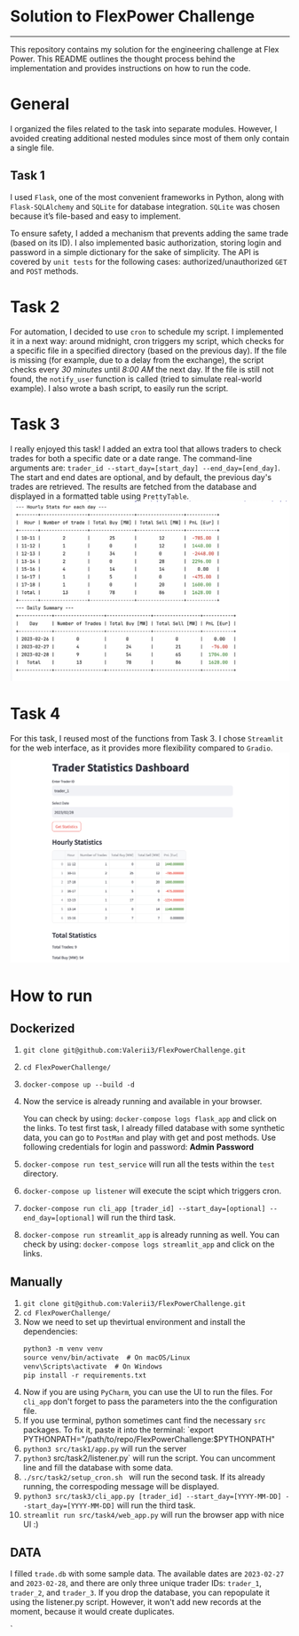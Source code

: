 # Solution to FlexPower Challenge
---

This repository contains my solution for the engineering challenge at Flex Power. This README outlines the thought process behind the implementation and provides instructions on how to run the code.

# General 
I organized the files related to the task into separate modules. However, I avoided creating additional nested modules since most of them only contain a single file.


## Task 1
I used `Flask`, one of the most convenient frameworks in Python, along with `Flask-SQLAlchemy` and `SQLite` for database integration. `SQLite` was chosen because it’s file-based and easy to implement.

To ensure safety, I added a mechanism that prevents adding the same trade (based on its ID). I also implemented basic authorization, storing login and password in a simple dictionary for the sake of simplicity. The API is covered by `unit tests` for the following cases: authorized/unauthorized `GET` and `POST` methods.

# Task 2
For automation, I decided to use `cron` to schedule my script. I implemented it in a next way: around midnight, cron triggers my script, which checks for a specific file in a specified directory 
(based on the previous day). If the file is missing (for example, due to a delay from the exchange), the script checks every *30 minutes* until *8:00 AM* the next day. 
If the file is still not found, the `notify_user` function is called (tried to simulate real-world example). I also wrote a bash script, to easily run the script.

# Task 3
I really enjoyed this task! I added an extra tool that allows traders to check trades for both a specific date or a date range. 
The command-line arguments are: `trader_id --start_day=[start_day] --end_day=[end_day]`. The start and end dates are optional, and by default, the previous day's trades are retrieved. 
The results are fetched from the database and displayed in a formatted table using `PrettyTable`.
![Dashboard](src/resources/cli_app.png)

# Task 4
For this task, I reused most of the functions from Task 3. I chose `Streamlit` for the web interface, as it provides more flexibility compared to `Gradio`. 
![Dashboard](src/resources/web_app.png)

# How to run

## Dockerized
1) `git clone git@github.com:Valerii3/FlexPowerChallenge.git`
2) `cd FlexPowerChallenge/`
3) `docker-compose up --build -d`
4) Now the service is already running and available in your browser. 

   You can check by using: `docker-compose logs flask_app` and click on the links. 
   To test first task, I already filled database with some synthetic data, you can go to `PostMan` and play with get and post methods. 
   Use following credentials for login and password: **Admin** **Password** 
5) `docker-compose run test_service` will run all the tests within the `test` directory.
6) `docker-compose up listener` will execute the scipt which triggers cron.
7) `docker-compose run cli_app [trader_id] --start_day=[optional] --end_day=[optional]` will run the third task.
8)  `docker-compose run streamlit_app` is already running as well. 
    You can check by using: `docker-compose logs streamlit_app` and click on the links. 

## Manually
1) `git clone git@github.com:Valerii3/FlexPowerChallenge.git`
2) `cd FlexPowerChallenge/`
3) Now we need to set up  thevirtual environment and install the dependencies:
   ```
   python3 -m venv venv
   source venv/bin/activate  # On macOS/Linux
   venv\Scripts\activate  # On Windows
   pip install -r requirements.txt
4) Now if you are using `PyCharm`, you can use the UI to run the files. For `cli_app` don't forget to pass the parameters into the the configuration file.
5) If you use terminal, python sometimes cant find the necessary `src` packages.
   To fix it, paste it into the terminal: `export PYTHONPATH="/path/to/repo/FlexPowerChallenge:$PYTHONPATH"
6) `python3 src/task1/app.py` will run the server
7) `python3` src/task2/listener.py` will run the script. You can uncomment line and fill the database with some data.
8)  `./src/task2/setup_cron.sh ` will run the second task. If its already running, the correspoding message will be displayed.
9) `python3 src/task3/cli_app.py [trader_id] --start_day=[YYYY-MM-DD] --start_day=[YYYY-MM-DD]` will run the third task. 
10) `streamlit run src/task4/web_app.py` will run the browser app with nice UI :)

## DATA
I filled `trade.db` with some sample data. The available dates are `2023-02-27` and `2023-02-28`, and there are only three unique trader IDs: `trader_1`, `trader_2`, and `trader_3`.
If you drop the database, you can repopulate it using the listener.py script. However, it won't add new records at the moment, because it would create duplicates.


`
   



